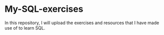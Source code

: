 # My-SQL-exercises
In this repository, I will upload the exercises and resources that I have made use of to learn SQL.
